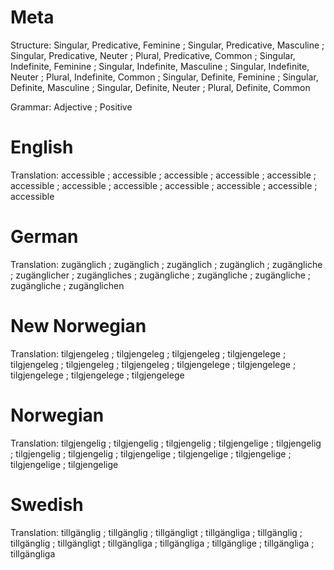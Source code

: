 Meta
====

Structure: Singular, Predicative, Feminine ; Singular, Predicative, Masculine ; Singular, Predicative, Neuter ; Plural, Predicative, Common ;
           Singular, Indefinite, Feminine  ; Singular, Indefinite, Masculine  ; Singular, Indefinite, Neuter  ; Plural, Indefinite, Common  ;
           Singular, Definite, Feminine    ; Singular, Definite, Masculine    ; Singular, Definite, Neuter    ; Plural, Definite, Common

Grammar:   Adjective ; Positive



English
=======

Translation: accessible ; accessible ; accessible ; accessible ;
             accessible ; accessible ; accessible ; accessible ;
             accessible ; accessible ; accessible ; accessible



German
======

Translation: zugänglich  ; zugänglich   ; zugänglich   ; zugänglich   ;
             zugängliche ; zugänglicher ; zugängliches ; zugängliche  ;
             zugängliche ; zugängliche  ; zugängliche  ; zugänglichen



New Norwegian
=============

Translation: tilgjengeleg  ; tilgjengeleg  ; tilgjengeleg  ; tilgjengelege ;
             tilgjengeleg  ; tilgjengeleg  ; tilgjengeleg  ; tilgjengelege ;
             tilgjengelege ; tilgjengelege ; tilgjengelege ; tilgjengelege



Norwegian
=========

Translation: tilgjengelig  ; tilgjengelig  ; tilgjengelig  ; tilgjengelige ;
             tilgjengelig  ; tilgjengelig  ; tilgjengelig  ; tilgjengelige ;
             tilgjengelige ; tilgjengelige ; tilgjengelige ; tilgjengelige



Swedish
=======

Translation: tillgänglig  ; tillgänglig  ; tillgängligt ; tillgängliga ;
             tillgänglig  ; tillgänglig  ; tillgängligt ; tillgängliga ;
             tillgängliga ; tillgänglige ; tillgängliga ; tillgängliga
